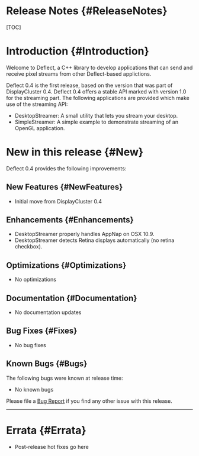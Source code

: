 Release Notes {#ReleaseNotes}
============

[TOC]

# Introduction {#Introduction}

Welcome to Deflect, a C++ library to develop applications that can send and
receive pixel streams from other Deflect-based applictions.

Deflect 0.4 is the first release, based on the version that was part of
DisplayCluster 0.4. Deflect 0.4 offers a stable API marked with version 1.0 for
the streaming part.
The following applications are provided which make use of the streaming API:

* DesktopStreamer: A small utility that lets you stream your desktop.
* SimpleStreamer: A simple example to demonstrate streaming of an OpenGL application.

# New in this release {#New}

Deflect 0.4 provides the following improvements:

## New Features {#NewFeatures}

* Initial move from DisplayCluster 0.4

## Enhancements {#Enhancements}

* DesktopStreamer properly handles AppNap on OSX 10.9.
* DesktopStreamer detects Retina displays automatically (no retina checkbox).

## Optimizations {#Optimizations}

* No optimizations

## Documentation {#Documentation}

* No documentation updates

## Bug Fixes {#Fixes}

* No bug fixes

## Known Bugs {#Bugs}

The following bugs were known at release time:
* No known bugs

Please file a [Bug Report](https://github.com/BlueBrain/Deflect/issues)
if you find any other issue with this release.

- - -

# Errata {#Errata}

* Post-release hot fixes go here
